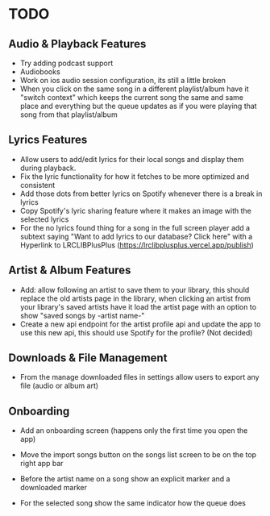 # TODO

## Audio & Playback Features
- Try adding podcast support
- Audiobooks
- Work on ios audio session configuration, its still a little broken
- When you click on the same song in a different playlist/album have it "switch context" which keeps the current song the same and same place and everything but the queue updates as if you were playing that song from that playlist/album

## Lyrics Features
- Allow users to add/edit lyrics for their local songs and display them during playback.
- Fix the lyric functionality for how it fetches to be more optimized and consistent 
- Add those dots from better lyrics on Spotify whenever there is a break in lyrics
- Copy Spotify's lyric sharing feature where it makes an image with the selected lyrics
- For the no lyrics found thing for a song in the full screen player add a subtext saying "Want to add lyrics to our database? Click here" with a Hyperlink to LRCLIBPlusPlus (https://lrclibplusplus.vercel.app/publish)

## Artist & Album Features
- Add: allow following an artist to save them to your library, this should replace the old artists page in the library, when clicking an artist from your library's saved artists have it load the artist page with an option to show "saved songs by -artist name-"
- Create a new api endpoint for the artist profile api and update the app to use this new api, this should use Spotify for the profile? (Not decided)

## Downloads & File Management
- From the manage downloaded files in settings allow users to export any file (audio or album art) 

## Onboarding
- Add an onboarding screen (happens only the first time you open the app)

- Move the import songs button on the songs list screen to be on the top right app bar
- Before the artist name on a song show an explicit marker and a downloaded marker
- For the selected song show the same indicator how the queue does